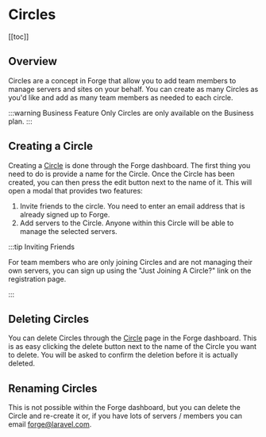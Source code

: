# Circles

[[toc]]

## Overview

Circles are a concept in Forge that allow you to add team members to manage servers and sites on your behalf. You can create as many Circles as you'd like and add as many team members as needed to each circle.

:::warning Business Feature Only
Circles are only available on the Business plan.
:::

## Creating a Circle

Creating a [Circle](https://forge.laravel.com/circles) is done through the Forge dashboard. The first thing you need to do is provide a name for the Circle. Once the Circle has been created, you can then press the edit button next to the name of it. This will open a modal that provides two features:

1. Invite friends to the circle. You need to enter an email address that is already signed up to Forge.
2. Add servers to the Circle. Anyone within this Circle will be able to manage the selected servers.

:::tip Inviting Friends

For team members who are only joining Circles and are not managing their own servers, you can sign up using the "Just Joining A Circle?" link on the registration page.

:::

## Deleting Circles

You can delete Circles through the [Circle](https://forge.laravel.com/circles) page in the Forge dashboard. This is as easy clicking the delete button next to the name of the Circle you want to delete. You will be asked to confirm the deletion before it is actually deleted.

## Renaming Circles

This is not possible within the Forge dashboard, but you can delete the Circle and re-create it or, if you have lots of servers / members you can email forge@laravel.com.
